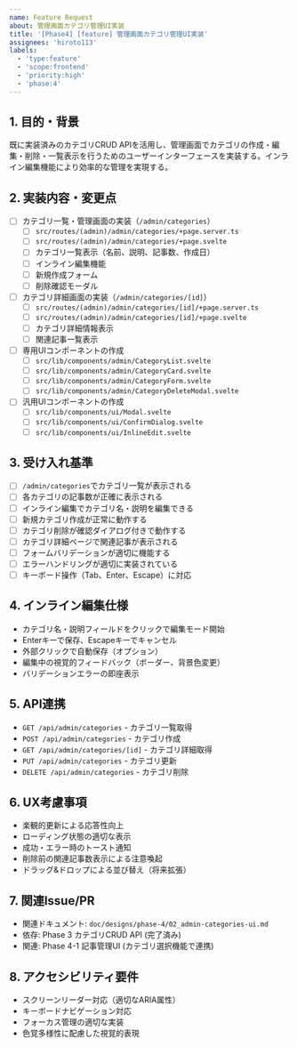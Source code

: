 ```yaml
---
name: Feature Request
about: 管理画面カテゴリ管理UI実装
title: '[Phase4] [feature] 管理画面カテゴリ管理UI実装'
assignees: 'hiroto113'
labels:
  - 'type:feature'
  - 'scope:frontend'
  - 'priority:high'
  - 'phase:4'
---
```


## 1. 目的・背景
既に実装済みのカテゴリCRUD APIを活用し、管理画面でカテゴリの作成・編集・削除・一覧表示を行うためのユーザーインターフェースを実装する。インライン編集機能により効率的な管理を実現する。

## 2. 実装内容・変更点
- [ ] カテゴリ一覧・管理画面の実装（`/admin/categories`）
  - [ ] `src/routes/(admin)/admin/categories/+page.server.ts`
  - [ ] `src/routes/(admin)/admin/categories/+page.svelte`
  - [ ] カテゴリ一覧表示（名前、説明、記事数、作成日）
  - [ ] インライン編集機能
  - [ ] 新規作成フォーム
  - [ ] 削除確認モーダル
- [ ] カテゴリ詳細画面の実装（`/admin/categories/[id]`）
  - [ ] `src/routes/(admin)/admin/categories/[id]/+page.server.ts`
  - [ ] `src/routes/(admin)/admin/categories/[id]/+page.svelte`
  - [ ] カテゴリ詳細情報表示
  - [ ] 関連記事一覧表示
- [ ] 専用UIコンポーネントの作成
  - [ ] `src/lib/components/admin/CategoryList.svelte`
  - [ ] `src/lib/components/admin/CategoryCard.svelte`
  - [ ] `src/lib/components/admin/CategoryForm.svelte`
  - [ ] `src/lib/components/admin/CategoryDeleteModal.svelte`
- [ ] 汎用UIコンポーネントの作成
  - [ ] `src/lib/components/ui/Modal.svelte`
  - [ ] `src/lib/components/ui/ConfirmDialog.svelte`
  - [ ] `src/lib/components/ui/InlineEdit.svelte`

## 3. 受け入れ基準
- [ ] `/admin/categories`でカテゴリ一覧が表示される
- [ ] 各カテゴリの記事数が正確に表示される
- [ ] インライン編集でカテゴリ名・説明を編集できる
- [ ] 新規カテゴリ作成が正常に動作する
- [ ] カテゴリ削除が確認ダイアログ付きで動作する
- [ ] カテゴリ詳細ページで関連記事が表示される
- [ ] フォームバリデーションが適切に機能する
- [ ] エラーハンドリングが適切に実装されている
- [ ] キーボード操作（Tab、Enter、Escape）に対応

## 4. インライン編集仕様
- カテゴリ名・説明フィールドをクリックで編集モード開始
- Enterキーで保存、Escapeキーでキャンセル
- 外部クリックで自動保存（オプション）
- 編集中の視覚的フィードバック（ボーダー、背景色変更）
- バリデーションエラーの即座表示

## 5. API連携
- `GET /api/admin/categories` - カテゴリ一覧取得
- `POST /api/admin/categories` - カテゴリ作成
- `GET /api/admin/categories/[id]` - カテゴリ詳細取得
- `PUT /api/admin/categories` - カテゴリ更新
- `DELETE /api/admin/categories` - カテゴリ削除

## 6. UX考慮事項
- 楽観的更新による応答性向上
- ローディング状態の適切な表示
- 成功・エラー時のトースト通知
- 削除前の関連記事数表示による注意喚起
- ドラッグ&ドロップによる並び替え（将来拡張）

## 7. 関連Issue/PR
- 関連ドキュメント: `doc/designs/phase-4/02_admin-categories-ui.md`
- 依存: Phase 3 カテゴリCRUD API (完了済み)
- 関連: Phase 4-1 記事管理UI (カテゴリ選択機能で連携)

## 8. アクセシビリティ要件
- スクリーンリーダー対応（適切なARIA属性）
- キーボードナビゲーション対応
- フォーカス管理の適切な実装
- 色覚多様性に配慮した視覚的表現